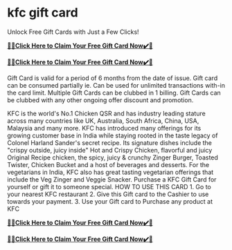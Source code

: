 # kfc gift card

Unlock Free Gift Cards with Just a Few Clicks!

**[🎁🎁Click Here to Claim Your Free Gift Card Now✔️🎁](https://service247.xyz/kfc/)**

**[🎁🎁Click Here to Claim Your Free Gift Card Now✔️🎁](https://service247.xyz/kfc/)**

Gift Card is valid for a period of 6 months from the date of issue.
Gift card can be consumed partially ie. Can be used for unlimited transactions with-in the card limit.
Multiple Gift Cards can be clubbed in 1 billing. Gift Cards can be clubbed with any other ongoing offer discount and promotion.

KFC is the world's No.1 Chicken QSR and has industry leading stature across many countries like UK, Australia, South Africa, China, USA, Malaysia and many more. KFC has introduced many offerings for its growing customer base in India while staying rooted in the taste legacy of Colonel Harland Sander's secret recipe. Its signature dishes include the "crispy outside, juicy inside" Hot and Crispy Chicken, flavorful and juicy Original Recipe chicken, the spicy, juicy & crunchy Zinger Burger, Toasted Twister, Chicken Bucket and a host of beverages and desserts. For the vegetarians in India, KFC also has great tasting vegetarian offerings that include the Veg Zinger and Veggie Snacker. Purchase a KFC Gift Card for yourself or gift it to someone special. HOW TO USE THIS CARD 1. Go to your nearest KFC restaurant 2. Give this Gift card to the Cashier to use towards your payment. 3. Use your Gift card to Purchase any product at KFC

**[🎁🎁Click Here to Claim Your Free Gift Card Now✔️🎁](https://service247.xyz/kfc/)**

**[🎁🎁Click Here to Claim Your Free Gift Card Now✔️🎁](https://service247.xyz/kfc/)**
